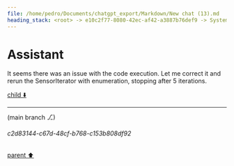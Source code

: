```yaml
---
file: /home/pedro/Documents/chatgpt_export/Markdown/New chat (13).md
heading_stack: <root> -> e10c2f77-8080-42ec-af42-a3887b76def9 -> System -> 83d65b0b-2baa-449b-b718-d2b8cc114684 -> System -> aaa2bcea-4758-4eec-8700-5edd0f828f38 -> User -> Goals: -> C Code: -> Python CFFI Code: -> Testing: -> a9dd4a4e-dd38-41a0-8a1c-7cd1ec1322d7 -> Assistant -> aaa2c495-7caa-41da-b556-f4724b700e29 -> User -> 1cea3620-b3b0-4586-a8dd-2b9526fa49a2 -> Assistant -> c4f3cfd4-3397-44d1-ae02-556aa8cae661 -> Assistant -> 7ac5f3e2-8a76-4b15-af32-416bc967f33c -> Tool -> 1d7338c4-6acf-438a-bfc9-476c82af7f1b -> Assistant -> aaa2513e-fdef-4417-a0f2-c4fed9c61ec1 -> User -> 5ae3b56f-c884-4058-bac4-5c437a191366 -> Assistant -> dfd9290e-a703-4e82-bf1c-827935c5ee39 -> Tool -> aaa2cce4-2447-4a98-98f8-eed5632e65c2 -> User -> 15811737-633f-4b11-941e-cebfc0b711ea -> Assistant -> 269e2481-2fb1-4d34-a051-0f89dd0ec152 -> Tool -> 67798a01-5298-44eb-88c0-59ef4d4ee936 -> Assistant
---
```

# Assistant

It seems there was an issue with the code execution. Let me correct it and rerun the SensorIterator with enumeration, stopping after 5 iterations.

[child ⬇️](#c2d83144-c67d-48cf-b768-c153b808df92)

---

(main branch ⎇)
###### c2d83144-c67d-48cf-b768-c153b808df92
[parent ⬆️](#67798a01-5298-44eb-88c0-59ef4d4ee936)
